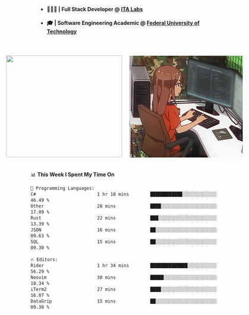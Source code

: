 <body style="margin-bottom: 40px; gap: 20px">
  <div style="display: flex; flex-direction: column; width: auto; margin: 0 auto; padding: 20px;">
    <ul style="flex: 1; margin-bottom: 20px;">
      <li><h4>🧑🏽‍💻 | Full Stack Developer @ <a href="https://itafrotas.com//">ITA Labs</a></h4></li>
      <li><h4>🎓 | Software Engineering Academic @ <a href="http://www.utfpr.edu.br/">Federal University of Technology</a></h4></li>
      <br/>
    </ul>
    <div style="display: flex; justify-content: center; align-items: center; gap: 20px;">
      <a href="https://skillicons.dev">
        <img width="312" height="274" src="https://skillicons.dev/icons?i=cs,dotnet,php,laravel,ts,js,nodejs,react,swift,java,adonis,postgres,mysql,mongodb,postman,c,heroku,gradle,npm,flutter,docker,aws,redis,kubernetes&theme=light&&perline=4" />
      </a>
      <img width="312" height="274" src="assets/umiko.gif" alt="Computer Boy" />
    </div>
  </div>
</body>


<!--START_SECTION:waka-->
📊 **This Week I Spent My Time On** 

```text
💬 Programming Languages: 
C#                       1 hr 18 mins        ████████████░░░░░░░░░░░░░   46.49 % 
Other                    28 mins             ████░░░░░░░░░░░░░░░░░░░░░   17.09 % 
Rust                     22 mins             ███░░░░░░░░░░░░░░░░░░░░░░   13.39 % 
JSON                     16 mins             ██░░░░░░░░░░░░░░░░░░░░░░░   09.63 % 
SQL                      15 mins             ██░░░░░░░░░░░░░░░░░░░░░░░   09.30 % 

🔥 Editors: 
Rider                    1 hr 34 mins        ██████████████░░░░░░░░░░░   56.29 % 
Neovim                   30 mins             █████░░░░░░░░░░░░░░░░░░░░   18.34 % 
iTerm2                   27 mins             ████░░░░░░░░░░░░░░░░░░░░░   16.07 % 
DataGrip                 15 mins             ██░░░░░░░░░░░░░░░░░░░░░░░   09.30 % 
```


<!--END_SECTION:waka-->

<!--
**danielr0d/danielr0d** is a ✨ _special_ ✨ repository because its `README.md` (this file) appears on your GitHub profile.

Here are some ideas to get you started:

- 🔭 I’m currently working on ...
- 🌱 I’m currently learning ...
- 👯 I’m looking to collaborate on ...
- 🤔 I’m looking for help with ...
- 💬 Ask me about ...
- 📫 How to reach me: ...
- 😄 Pronouns: ...
- ⚡ Fun fact: ...
-->
